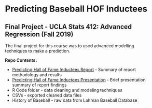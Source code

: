 # Predicting Baseball HOF Inductees


## Final Project - UCLA Stats 412: Advanced Regression (Fall 2019)


The final project for this course was to used advanced modelling techniques to make a prediction.

**Repo Contents:**

* [Predicting Hall of Fame Inductees Report](https://github.com/guy-dotan/ucla-stats412-final/blob/master/Report/Predicting%20Baseball%20HOF%20Inductees.pdf) - Summary of report methodology and results
* [Predicting Hall of Fame Inductees Presentation](https://github.com/guy-dotan/ucla-stats412-final/blob/master/Report/Stats%20412%20-%20Baseball%20HOF.pdf) - Brief presentation summary of report findings 
* R Code folder - data cleaning and modeling techniques
* CSVs - exported cleaned data files
* History of Baseball - raw data from Lahman Baseball Database